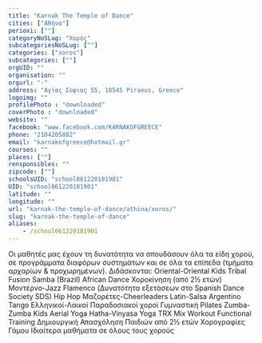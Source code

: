 ```yaml
---
title: "Karnak The Temple of Dance"
cities: ["Αθήνα"]
perioxi: [""]
categoryNoSLug: "Χορός"
subcategoriesNoSLug: [""]
categories: ["xoros"]
subcategories: [""]
orgUID: ""
organisation: ""
orgurl: "-"
address: "Αγίας Σοφιας 55, 18545 Piraeus, Greece"
logoimg: ""
profilePhoto : "downloaded"
coverPhoto : "downloaded"
website: ""
facebook: "www.facebook.com/KARNAKOFGREECE"
phone: "2104205882"
email: "karnakofgreece@hotmail.gr"
courses: ""
places: [""]
rensponsibles: ""
zipcode: [""]
schoolsUID: "school061220181901"
UID: "school061220181901"
latitude: ""
longitude: ""
url: "karnak-the-temple-of-dance/athina/xoros/"
slug: "karnak-the-temple-of-dance"
aliases:
    - /school061220181901
---
```





Οι μαθητές μας έχουν τη δυνατότητα να σπουδάσουν όλα τα είδη χορού, σε προγράμματα διαφόρων συστημάτων και σε όλα τα επίπεδα (τμήματα αρχαρίων &amp; προχωρημένων). Διδάσκονται: Oriental-Oriental Kids Tribal Fusion Samba (Brazil) African Dance Χοροκίνηση (από 2½ ετών) Μοντέρνο-Jazz Flamenco (Δυνατότητα εξετάσεων στο Spanish Dance Society SDS) Hip Hop Μαζορέτες-Cheerleaders Latin-Salsa Argentino Tango Eλληνικοί-Λαικοί Παραδοσιακοί χοροί Γυμναστική Pilates Zumba-Zumba Kids Aerial Yoga Hatha-Vinyasa Yoga TRX Mix Workout Functional Training Δημιουργική Απασχόληση Παιδιών από 2½ ετών Χορογραφίες Γάμου Ιδιαίτερα μαθήματα σε όλους τους χορούς